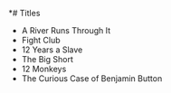 *# Titles

* A River Runs Through It
* Fight Club
* 12 Years a Slave
* The Big Short
* 12 Monkeys
* The Curious Case of Benjamin Button
